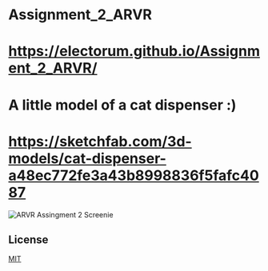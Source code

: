 # Assignment_2_ARVR

# https://electorum.github.io/Assignment_2_ARVR/

# A little model of a cat dispenser :)

# https://sketchfab.com/3d-models/cat-dispenser-a48ec772fe3a43b8998836f5fafc4087

![ARVR Assingment 2 Screenie](ARVRAssignment2Screenie.png)

## License
[MIT](https://choosealicense.com/licenses/mit/)
